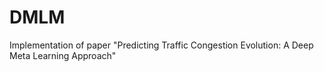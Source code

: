 # DMLM
Implementation of paper "Predicting Traffic Congestion Evolution: A Deep Meta Learning Approach"
